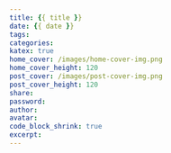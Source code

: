 ```yaml
---
title: {{ title }}
date: {{ date }}
tags:
categories:
katex: true
home_cover: /images/home-cover-img.png
home_cover_height: 120
post_cover: /images/post-cover-img.png
post_cover_height: 120
share:
password:
author:
avatar:
code_block_shrink: true
excerpt:
---
```

